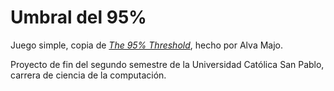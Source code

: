 # Umbral del 95%

Juego simple, copia de [*The 95% Threshold*](https://vanesamayonesa.itch.io/the-95-threshold), hecho por Alva Majo.

Proyecto de fin del segundo semestre de la Universidad Católica San Pablo, carrera de ciencia de la computación.
